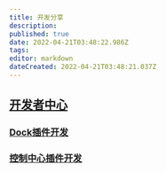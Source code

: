 ```yaml
---
title: 开发分享
description: 
published: true
date: 2022-04-21T03:48:22.986Z
tags: 
editor: markdown
dateCreated: 2022-04-21T03:48:21.037Z
---
```


## [开发者中心](https://www.deepin.org/developer-community/planning/)

### [Dock插件开发](Dock插件开发)


### [控制中心插件开发](控制中心插件开发)